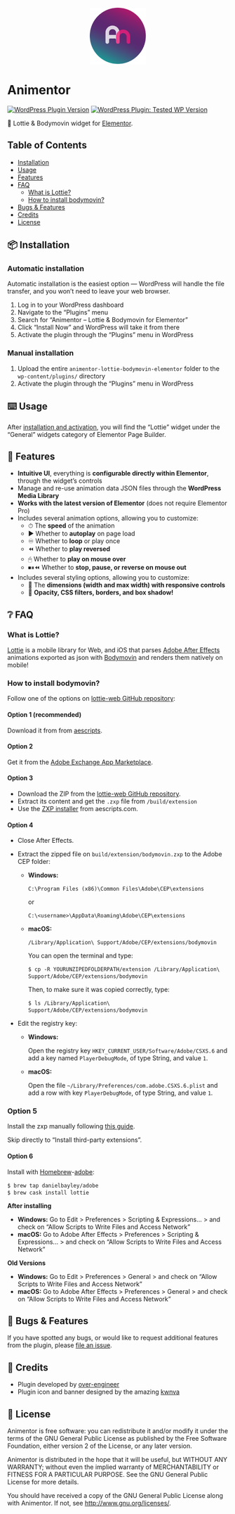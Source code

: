 <p align="center">
    <img width="128" height="128" src="assets/icon.svg" />
</p>

# Animentor

[![WordPress Plugin Version](https://img.shields.io/wordpress/plugin/v/animentor-lottie-bodymovin-elementor)](https://wordpress.org/plugins/animentor-lottie-bodymovin-elementor/)
[![WordPress Plugin: Tested WP Version](https://img.shields.io/wordpress/plugin/tested/animentor-lottie-bodymovin-elementor)](https://wordpress.org/plugins/animentor-lottie-bodymovin-elementor/)

🍭 Lottie & Bodymovin widget for [Elementor](https://wordpress.org/plugins/elementor/).

## Table of Contents

* [Installation](#-installation)
* [Usage](#-usage)
* [Features](#features)
* [FAQ](#-faq)
    * [What is Lottie?](#what-is-lottie)
    * [How to install bodymovin?](#how-to-install-bodymovin)
* [Bugs & Features](#-bugs--features)
* [Credits](#-credits)
* [License](#-license)

## 📦 Installation

### Automatic installation

Automatic installation is the easiest option — WordPress will handle the file transfer, and you won’t need to leave your web browser.

1. Log in to your WordPress dashboard
2. Navigate to the “Plugins” menu
3. Search for “Animentor – Lottie & Bodymovin for Elementor”
4. Click “Install Now” and WordPress will take it from there
5. Activate the plugin through the “Plugins” menu in WordPress

### Manual installation

1. Upload the entire `animentor-lottie-bodymovin-elementor` folder to the `wp-content/plugins/` directory
2. Activate the plugin through the “Plugins” menu in WordPress

## ⌨️ Usage

After [installation and activation](#-installation), you will find the “Lottie” widget under the “General” widgets category of Elementor Page Builder.

## 🎉 Features

- **Intuitive UI**, everything is **configurable directly within Elementor**, through the widget’s controls
- Manage and re-use animation data JSON files through the **WordPress Media Library**
- **Works with the latest version of Elementor** (does not require Elementor Pro)
- Includes several animation options, allowing you to customize:
    - ⏱ The **speed** of the animation
    - ▶️ Whether to **autoplay** on page load
    - ♾ Whether to **loop** or play once
    - ⏪ Whether to **play reversed**
    - 🖱 Whether to **play on mouse over**
    - ⏹⏸⏪ Whether to **stop, pause, or reverse on mouse out**
- Includes several styling options, allowing you to customize:
    - 📏 The **dimensions (width and max width) with responsive controls**
    - 🧰 **Opacity, CSS filters, borders, and box shadow!**

## ❔ FAQ

### What is Lottie?

[Lottie](http://airbnb.io/lottie/) is a mobile library for Web, and iOS that parses [Adobe After Effects](https://www.adobe.com/products/aftereffects.html) animations exported as json with [Bodymovin](http://aescripts.com/bodymovin/) and renders them natively on mobile!

### How to install bodymovin?

Follow one of the options on [lottie-web GitHub repository](https://github.com/airbnb/lottie-web):

#### Option 1 (recommended)

Download it from from [aescripts](http://aescripts.com/bodymovin/).

#### Option 2

Get it from the [Adobe Exchange App Marketplace](https://exchange.adobe.com/creativecloud.details.12557.html).

#### Option 3

- Download the ZIP from the [lottie-web GitHub repository](https://github.com/airbnb/lottie-web).
- Extract its content and get the `.zxp` file from `/build/extension`
- Use the [ZXP installer](http://aescripts.com/learn/zxp-installer/) from aescripts.com.

#### Option 4

- Close After Effects.

- Extract the zipped file on `build/extension/bodymovin.zxp` to the Adobe CEP folder:

    - **Windows:**

        ```
        C:\Program Files (x86)\Common Files\Adobe\CEP\extensions
        ```
        
        or
        
        ```
        C:\<username>\AppData\Roaming\Adobe\CEP\extensions
        ```
    
    - **macOS:**
    
        ```
        /Library/Application\ Support/Adobe/CEP/extensions/bodymovin
        ```
        
        You can open the terminal and type:
        
        ```
        $ cp -R YOURUNZIPEDFOLDERPATH/extension /Library/Application\ Support/Adobe/CEP/extensions/bodymovin
        ```

        Then, to make sure it was copied correctly, type:
        
        ```
        $ ls /Library/Application\ Support/Adobe/CEP/extensions/bodymovin
        ```

- Edit the registry key:

    - **Windows:**

        Open the registry key `HKEY_CURRENT_USER/Software/Adobe/CSXS.6` and add a key named `PlayerDebugMode`, of type String, and value `1`.

    - **macOS:**

        Open the file `~/Library/Preferences/com.adobe.CSXS.6.plist` and add a row with key `PlayerDebugMode`, of type String, and value `1`.

### Option 5

Install the zxp manually following [this guide](https://helpx.adobe.com/x-productkb/global/installingextensionsandaddons.html).

Skip directly to “Install third-party extensions”.

#### Option 6

Install with [Homebrew](http://brew.sh/)-[adobe](https://github.com/danielbayley/homebrew-adobe):

```
$ brew tap danielbayley/adobe
$ brew cask install lottie
```

**After installing**

- **Windows:** Go to Edit > Preferences > Scripting & Expressions... > and check on “Allow Scripts to Write Files and Access Network”
- **macOS:** Go to Adobe After Effects > Preferences > Scripting & Expressions... > and check on “Allow Scripts to Write Files and Access Network”

**Old Versions**

- **Windows:** Go to Edit > Preferences > General > and check on “Allow Scripts to Write Files and Access Network”
- **macOS:** Go to Adobe After Effects > Preferences > General > and check on “Allow Scripts to Write Files and Access Network”

## 🐞 Bugs & Features

If you have spotted any bugs, or would like to request additional features from the plugin, please [file an issue](https://github.com/over-engineer/animentor/issues).

## 📙 Credits

* Plugin developed by [over-engineer](https://over-engineer.com/)
* Plugin icon and banner designed by the amazing [kwnva](https://kwnva.design/)

## 📖 License

Animentor is free software: you can redistribute it and/or modify
it under the terms of the GNU General Public License as published by
the Free Software Foundation, either version 2 of the License, or
any later version.

Animentor is distributed in the hope that it will be useful,
but WITHOUT ANY WARRANTY; without even the implied warranty of
MERCHANTABILITY or FITNESS FOR A PARTICULAR PURPOSE. See the
GNU General Public License for more details.

You should have received a copy of the GNU General Public License
along with Animentor. If not, see <http://www.gnu.org/licenses/>.
